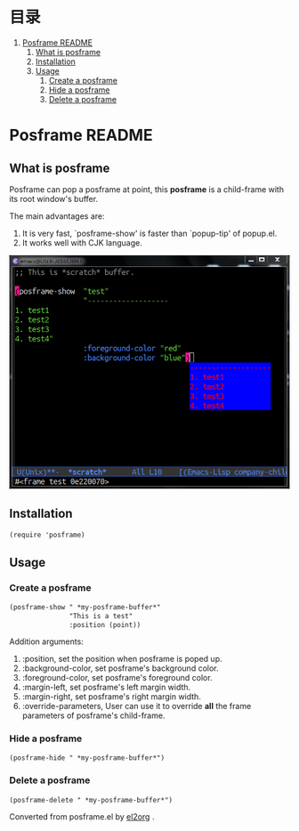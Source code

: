 
# &#30446;&#24405;

1.  [Posframe README](#orgbfa24f1)
    1.  [What is posframe](#orgd944174)
    2.  [Installation](#org433d3be)
    3.  [Usage](#org6dd34de)
        1.  [Create a posframe](#org984573c)
        2.  [Hide a posframe](#org67129fd)
        3.  [Delete a posframe](#org3c4f78b)


<a id="orgbfa24f1"></a>

# Posframe README


<a id="orgd944174"></a>

## What is posframe

Posframe can pop a posframe at point, this **posframe** is a
child-frame with its root window's buffer.

The main advantages are:

1.  It is very fast, \`posframe-show' is faster than \`popup-tip'
    of popup.el.
2.  It works well with CJK language.

![img](./snapshots/posframe-1.png)


<a id="org433d3be"></a>

## Installation

    (require 'posframe)


<a id="org6dd34de"></a>

## Usage


<a id="org984573c"></a>

### Create a posframe

    (posframe-show " *my-posframe-buffer*"
                   "This is a test"
                   :position (point))

Addition arguments:

1.  :position, set the position when posframe is poped up.
2.  :background-color, set posframe's background color.
3.  :foreground-color, set posframe's foreground color.
4.  :margin-left, set posframe's left margin width.
5.  :margin-right, set posframe's right margin width.
6.  :override-parameters, User can use it to override
    **all** the frame parameters of posframe's child-frame.


<a id="org67129fd"></a>

### Hide a posframe

    (posframe-hide " *my-posframe-buffer*")


<a id="org3c4f78b"></a>

### Delete a posframe

    (posframe-delete " *my-posframe-buffer*")



Converted from posframe.el by [el2org](https://github.com/tumashu/el2org) .